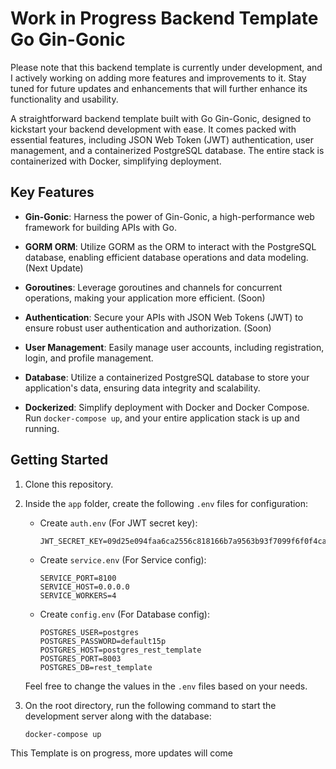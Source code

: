 # Work in Progress Backend Template Go Gin-Gonic

Please note that this backend template is currently under development, and I actively working on adding more features and improvements to it. Stay tuned for future updates and enhancements that will further enhance its functionality and usability.

A straightforward backend template built with Go Gin-Gonic, designed to kickstart your backend development with ease. It comes packed with essential features, including JSON Web Token (JWT) authentication, user management, and a containerized PostgreSQL database. The entire stack is containerized with Docker, simplifying deployment.

## Key Features

- **Gin-Gonic**: Harness the power of Gin-Gonic, a high-performance web framework for building APIs with Go.

- **GORM ORM**: Utilize GORM as the ORM to interact with the PostgreSQL database, enabling efficient database operations and data modeling. (Next Update)

- **Goroutines**: Leverage goroutines and channels for concurrent operations, making your application more efficient. (Soon)

- **Authentication**: Secure your APIs with JSON Web Tokens (JWT) to ensure robust user authentication and authorization. (Soon)

- **User Management**: Easily manage user accounts, including registration, login, and profile management.

- **Database**: Utilize a containerized PostgreSQL database to store your application's data, ensuring data integrity and scalability.

- **Dockerized**: Simplify deployment with Docker and Docker Compose. Run `docker-compose up`, and your entire application stack is up and running.

## Getting Started

1. Clone this repository.

2. Inside the `app` folder, create the following `.env` files for configuration:

   - Create `auth.env` (For JWT secret key):

     ```plaintext
     JWT_SECRET_KEY=09d25e094faa6ca2556c818166b7a9563b93f7099f6f0f4caa6cf63b88e8d3e7
     ```

   - Create `service.env` (For Service config):

     ```plaintext
     SERVICE_PORT=8100
     SERVICE_HOST=0.0.0.0
     SERVICE_WORKERS=4
     ```

   - Create `config.env` (For Database config):
     ```plaintext
     POSTGRES_USER=postgres
     POSTGRES_PASSWORD=default15p
     POSTGRES_HOST=postgres_rest_template
     POSTGRES_PORT=8003
     POSTGRES_DB=rest_template
     ```

   Feel free to change the values in the `.env` files based on your needs.

3. On the root directory, run the following command to start the development server along with the database:
   ```bash
   docker-compose up
   ```

This Template is on progress, more updates will come
